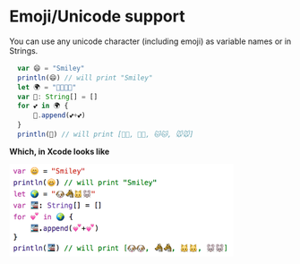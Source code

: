 # Emoji/Unicode support

You can use any unicode character (including emoji) as variable names or in Strings.

```js
  var 😄 = "Smiley"                                 
  println(😄) // will print "Smiley"
  let 🌍 = "🐶🐺🐱🐭"
  var 🚢: String[] = []
  for 💕 in 🌍 {
      🚢.append(💕+💕)
  }
  println(🚢) // will print [🐶🐶, 🐺🐺, 🐱🐱, 🐭🐭]
```

**Which, in Xcode looks like**

<img src="../img/swift-emoji.png" alt="Swift Emoji" width="400px">
